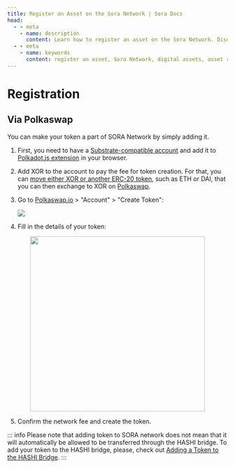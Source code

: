 ```yaml
---
title: Register an Asset on the Sora Network | Sora Docs
head:
  - - meta
    - name: description
      content: Learn how to register an asset on the Sora Network. Discover the process of listing and registering new digital assets within the Sora ecosystem. Explore the requirements, procedures, and considerations for asset registration, and understand the benefits of having your asset registered on the Sora Network.
  - - meta
    - name: keywords
      content: register an asset, Sora Network, digital assets, asset registration, listing assets, requirements, procedures, Sora ecosystem
---
```


# Registration

## Via Polkaswap

You can make your token a part of SORA Network by simply adding it.

1. First, you need to have a [Substrate-compatible account](https://wiki.polkadot.network/docs/en/learn-accounts) and add it to [Polkadot.js extension](https://polkadot.js.org/extension/) in your browser.

2. Add XOR to the account to pay the fee for token creation. For that, you can [move either XOR or another ERC-20 token](https://wiki.sora.org/guides/how-to-transfer-from-ethereum-mainnet-to-sora-v2-hashi-bridge), such as ETH or DAI, that you can then exchange to XOR on [Polkaswap](https://polkaswap.io/#/swap).

3. Go to [Polkaswap.io](https://polkaswap.io/) > "Account" > "Create Token":

   ![](/.gitbook/assets/register-asset-create-token.png)

4. Fill in the details of your token:

<center><img src="/.gitbook/assets/register-asset-create-token-fill-in.png" width="400"></center>

5. Confirm the network fee and create the token.

::: info
Please note that adding token to SORA network does not mean that it
will automatically be allowed to be transferred through the HASHI
bridge. To add your token to the HASHI bridge, please, check out
[Adding a Token to the HASHI Bridge](adding-tokens-to-hashi-bridge.md).
:::
